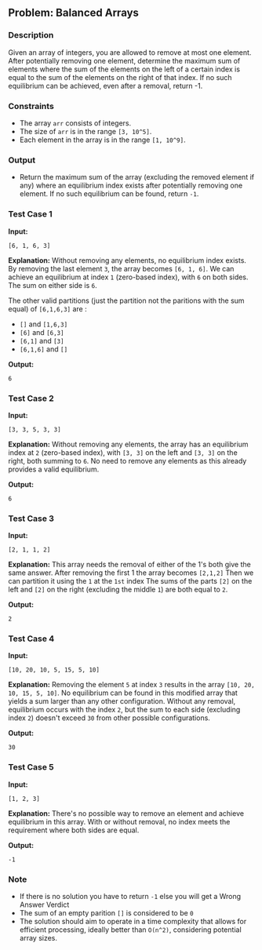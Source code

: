 ## Problem: Balanced Arrays

### Description

Given an array of integers, you are allowed to remove at most one element. After potentially removing one element, determine the maximum sum of elements where the sum of the elements on the left of a certain index is equal to the sum of the elements on the right of that index. If no such equilibrium can be achieved, even after a removal, return -1.

### Constraints
- The array `arr` consists of integers.
- The size of `arr` is in the range `[3, 10^5]`.
- Each element in the array is in the range `[1, 10^9]`.

### Output
- Return the maximum sum of the array (excluding the removed element if any) where an equilibrium index exists after potentially removing one element. If no such equilibrium can be found, return `-1`.


### Test Case 1
**Input:**
```
[6, 1, 6, 3]
```
**Explanation:**
Without removing any elements, no equilibrium index exists. By removing the last element `3`, the array becomes `[6, 1, 6]`. We can achieve an equilibrium at index `1` (zero-based index), with `6` on both sides. The sum on either side is `6`.

The other valid partitions (just the partition not the paritions with the sum equal) of `[6,1,6,3]` are :
- `[]` and `[1,6,3]`
- `[6]` and `[6,3]`
- `[6,1]` and `[3]`
- `[6,1,6]` and `[]`


**Output:**
```
6
```

### Test Case 2
**Input:**
```
[3, 3, 5, 3, 3]
```
**Explanation:**
Without removing any elements, the array has an equilibrium index at `2` (zero-based index), with `[3, 3]` on the left and `[3, 3]` on the right, both summing to `6`. No need to remove any elements as this already provides a valid equilibrium.

**Output:**
```
6
```

### Test Case 3
**Input:**
```
[2, 1, 1, 2]
```
**Explanation:**
This array needs the removal of either of the 1's both give the same answer. 
After removing the first 1 the array becomes `[2,1,2]`
Then we can partition it using the `1` at the `1st` index
The sums of the parts `[2]` on the left and `[2]` on the right (excluding the middle `1`) are both equal to `2`.

**Output:**
```
2
```

### Test Case 4
**Input:**
```
[10, 20, 10, 5, 15, 5, 10]
```
**Explanation:**
Removing the element `5` at index `3` results in the array `[10, 20, 10, 15, 5, 10]`. No equilibrium can be found in this modified array that yields a sum larger than any other configuration. Without any removal, equilibrium occurs with the index `2`, but the sum to each side (excluding index `2`) doesn't exceed `30` from other possible configurations.

**Output:**
```
30
```

### Test Case 5
**Input:**
```
[1, 2, 3]
```
**Explanation:**
There's no possible way to remove an element and achieve equilibrium in this array. With or without removal, no index meets the requirement where both sides are equal.

**Output:**
```
-1
```

### Note
- If there is no solution you have to return `-1` else you will get a Wrong Answer Verdict  
- The sum of an empty parition `[]` is considered to be `0` 
- The solution should aim to operate in a time complexity that allows for efficient processing, ideally better than `O(n^2)`, considering potential array sizes.


